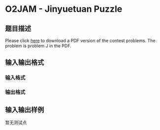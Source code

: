 # O2JAM - Jinyuetuan Puzzle

## 题目描述

Please click [here](http://www.spoj.com/content/john_jones:shanghai2009.pdf) to download a PDF version of the contest problems. The problem is problem J in the PDF.

## 输入输出格式

### 输入格式

### 输出格式

## 输入输出样例

暂无测试点

